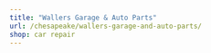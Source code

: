 ```yaml
---
title: "Wallers Garage & Auto Parts"
url: /chesapeake/wallers-garage-and-auto-parts/
shop: car repair
---
```

